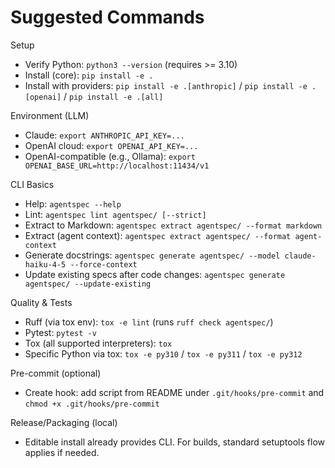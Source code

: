 # Suggested Commands

Setup
- Verify Python: `python3 --version` (requires >= 3.10)
- Install (core): `pip install -e .`
- Install with providers: `pip install -e .[anthropic]` / `pip install -e .[openai]` / `pip install -e .[all]`

Environment (LLM)
- Claude: `export ANTHROPIC_API_KEY=...`
- OpenAI cloud: `export OPENAI_API_KEY=...`
- OpenAI-compatible (e.g., Ollama): `export OPENAI_BASE_URL=http://localhost:11434/v1`

CLI Basics
- Help: `agentspec --help`
- Lint: `agentspec lint agentspec/ [--strict]`
- Extract to Markdown: `agentspec extract agentspec/ --format markdown`
- Extract (agent context): `agentspec extract agentspec/ --format agent-context`
- Generate docstrings: `agentspec generate agentspec/ --model claude-haiku-4-5 --force-context`
- Update existing specs after code changes: `agentspec generate agentspec/ --update-existing`

Quality & Tests
- Ruff (via tox env): `tox -e lint` (runs `ruff check agentspec/`)
- Pytest: `pytest -v`
- Tox (all supported interpreters): `tox`
- Specific Python via tox: `tox -e py310` / `tox -e py311` / `tox -e py312`

Pre-commit (optional)
- Create hook: add script from README under `.git/hooks/pre-commit` and `chmod +x .git/hooks/pre-commit`

Release/Packaging (local)
- Editable install already provides CLI. For builds, standard setuptools flow applies if needed.

